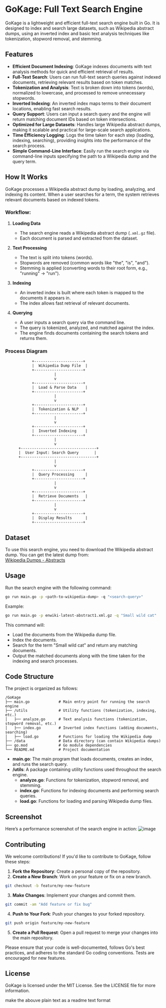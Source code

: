 # GoKage: Full Text Search Engine

GoKage is a lightweight and efficient full-text search engine built in Go. It is designed to index and search large datasets, such as Wikipedia abstract dumps, using an inverted index and basic text analysis techniques like tokenization, stopword removal, and stemming.

## Features

- **Efficient Document Indexing**: GoKage indexes documents with text analysis methods for quick and efficient retrieval of results.
- **Full-Text Search**: Users can run full-text search queries against indexed documents, retrieving relevant results based on token matches.
- **Tokenization and Analysis**: Text is broken down into tokens (words), normalized to lowercase, and processed to remove unnecessary stopwords.
- **Inverted Indexing**: An inverted index maps terms to their document locations, enabling fast search results.
- **Query Support**: Users can input a search query and the engine will return matching document IDs based on token intersections.
- **Optimized for Large Datasets**: Handles large Wikipedia abstract dumps, making it scalable and practical for large-scale search applications.
- **Time Efficiency Logging**: Logs the time taken for each step (loading, indexing, searching), providing insights into the performance of the search process.
- **Simple Command-Line Interface**: Easily run the search engine via command-line inputs specifying the path to a Wikipedia dump and the query term.

## How It Works

GoKage processes a Wikipedia abstract dump by loading, analyzing, and indexing its content. When a user searches for a term, the system retrieves relevant documents based on indexed tokens.

### Workflow:

1. **Loading Data**

   - The search engine reads a Wikipedia abstract dump (`.xml.gz` file).
   - Each document is parsed and extracted from the dataset.

2. **Text Processing**

   - The text is split into tokens (words).
   - Stopwords are removed (common words like "the", "is", "and").
   - Stemming is applied (converting words to their root form, e.g., "running" → "run").

3. **Indexing**

   - An inverted index is built where each token is mapped to the documents it appears in.
   - The index allows fast retrieval of relevant documents.

4. **Querying**

   - A user inputs a search query via the command line.
   - The query is tokenized, analyzed, and matched against the index.
   - The engine finds documents containing the search tokens and returns them.

### Process Diagram

```
            +----------------------+
            |  Wikipedia Dump File  |
            +----------------------+
                      |
                      v
            +----------------------+
            |  Load & Parse Data    |
            +----------------------+
                      |
                      v
            +----------------------+
            |  Tokenization & NLP   |
            +----------------------+
                      |
                      v
            +----------------------+
            |  Inverted Indexing    |
            +----------------------+
                      |
                      v
      +----------------------------------+
      |  User Input: Search Query       |
      +----------------------------------+
                      |
                      v
            +----------------------+
            |  Query Processing     |
            +----------------------+
                      |
                      v
            +----------------------+
            |  Retrieve Documents   |
            +----------------------+
                      |
                      v
            +----------------------+
            |  Display Results      |
            +----------------------+
```

## Dataset

To use this search engine, you need to download the Wikipedia abstract dump. You can get the latest dump from:\
[Wikipedia Dumps - Abstracts](https://dumps.wikimedia.org/enwiki/latest/enwiki-latest-abstract1.xml.gz)

## Usage

Run the search engine with the following command:

```bash
go run main.go -p <path-to-wikipedia-dump> -q "<search-query>"
```

Example:

```bash
go run main.go -p enwiki-latest-abstract1.xml.gz -q "Small wild cat"
```

This command will:

- Load the documents from the Wikipedia dump file.
- Index the documents.
- Search for the term "Small wild cat" and return any matching documents.
- Output the matched documents along with the time taken for the indexing and search processes.

## Code Structure

The project is organized as follows:

```
/GoKage
├── main.go             # Main entry point for running the search engine
├── /utils              # Utility functions (tokenization, indexing, etc.)
│   ├── analyze.go      # Text analysis functions (tokenization, stopword removal, etc.)
│   ├── index.go        # Inverted index functions (adding documents, searching)
│   ├── load.go         # Functions for loading the Wikipedia dump
├── /data               # Data directory (can contain Wikipedia dumps)
├── go.mod              # Go module dependencies
└── README.md           # Project documentation
```

- **main.go**: The main program that loads documents, creates an index, and runs the search query.
- **/utils**: A package containing utility functions used throughout the search engine.
  - **analyze.go**: Functions for tokenization, stopword removal, and stemming.
  - **index.go**: Functions for indexing documents and performing search queries.
  - **load.go**: Functions for loading and parsing Wikipedia dump files.

## Screenshot

Here’s a performance screenshot of the search engine in action:
![image](https://github.com/user-attachments/assets/48778fcc-32ea-4012-a974-3f5fce2713d0)




## Contributing

We welcome contributions! If you'd like to contribute to GoKage, follow these steps:

1. **Fork the Repository**: Create a personal copy of the repository.
2. **Create a New Branch**: Work on your feature or fix on a new branch.

```bash
git checkout -b feature/my-new-feature
```

3. **Make Changes**: Implement your changes and commit them.

```bash
git commit -am "Add feature or fix bug"
```

4. **Push to Your Fork**: Push your changes to your forked repository.

```bash
git push origin feature/my-new-feature
```

5. **Create a Pull Request**: Open a pull request to merge your changes into the main repository.

Please ensure that your code is well-documented, follows Go's best practices, and adheres to the standard Go coding conventions. Tests are encouraged for new features.

## License

GoKage is licensed under the MIT License. See the LICENSE file for more information.

make the abouve plain text as a readme text format


